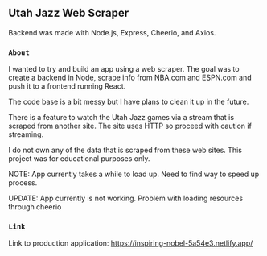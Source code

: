## Utah Jazz Web Scraper

Backend was made with Node.js, Express, Cheerio, and Axios.

### `About`

I wanted to try and build an app using a web scraper. The goal was to create a backend in Node, scrape info from NBA.com and ESPN.com and push it to a frontend running React.

The code base is a bit messy but I have plans to clean it up in the future.

There is a feature to watch the Utah Jazz games via a stream that is scraped from another site. The site uses HTTP so proceed with caution if streaming.

I do not own any of the data that is scraped from these web sites. This project was for educational purposes only.

NOTE: App currently takes a while to load up. Need to find way to speed up process.

UPDATE: App currently is not working. Problem with loading resources through cheerio

### `Link`

Link to production application: https://inspiring-nobel-5a54e3.netlify.app/
